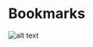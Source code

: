 # Bookmarks #

![alt text](https://raw.githubusercontent.com/ianmcnicholas/bookmarks-monday/81fe818531fc96b96b9c55aad2dd7fd44d4e2ce9/bookmarksstory.svg)
